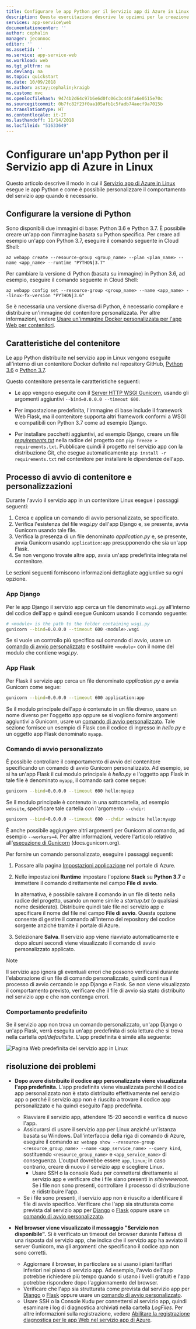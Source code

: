 ```yaml
---
title: Configurare le app Python per il Servizio app di Azure in Linux
description: Questa esercitazione descrive le opzioni per la creazione e la configurazione delle app Python per il Servizio app di Azure in Linux.
services: app-service\web
documentationcenter: ''
author: cephalin
manager: jeconnoc
editor: ''
ms.assetid: ''
ms.service: app-service-web
ms.workload: web
ms.tgt_pltfrm: na
ms.devlang: na
ms.topic: quickstart
ms.date: 10/09/2018
ms.author: astay;cephalin;kraigb
ms.custom: mvc
ms.openlocfilehash: 9474b2d64c97b6e6d0fc06c3c448fa6e0515e70c
ms.sourcegitcommit: 0b7fc82f23f0aa105afb1c5fadb74aecf9a7015b
ms.translationtype: HT
ms.contentlocale: it-IT
ms.lasthandoff: 11/14/2018
ms.locfileid: "51633649"
---
```

# <a name="configure-your-python-app-for-the-azure-app-service-on-linux"></a>Configurare un'app Python per il Servizio app di Azure in Linux

Questo articolo descrive il modo in cui il [Servizio app di Azure in Linux](app-service-linux-intro.md) esegue le app Python e come è possibile personalizzare il comportamento del servizio app quando è necessario.

## <a name="set-python-version"></a>Configurare la versione di Python

Sono disponibili due immagini di base: Python 3.6 e Python 3.7. È possibile creare un'app con l'immagine basata su Python specifica. Per creare ad esempio un'app con Python 3.7, eseguire il comando seguente in Cloud Shell:

```azurecli-interactive
az webapp create --resource-group <group_name> --plan <plan_name> --name <app_name> --runtime "PYTHON|3.7"
```

Per cambiare la versione di Python (basata su immagine) in Python 3.6, ad esempio, eseguire il comando seguente in Cloud Shell:

```azurecli-interactive
az webapp config set --resource-group <group_name> --name <app_name> --linux-fx-version "PYTHON|3.6"
```

Se è necessaria una versione diversa di Python, è necessario compilare e distribuire un'immagine del contenitore personalizzata. Per altre informazioni, vedere [Usare un'immagine Docker personalizzata per l'app Web per contenitori](tutorial-custom-docker-image.md).

## <a name="container-characteristics"></a>Caratteristiche del contenitore

Le app Python distribuite nel servizio app in Linux vengono eseguite all'interno di un contenitore Docker definito nel repository GitHub, [Python 3.6](https://github.com/Azure-App-Service/python/tree/master/3.6.6) o [Python 3.7](https://github.com/Azure-App-Service/python/tree/master/3.7.0).

Questo contenitore presenta le caratteristiche seguenti:

- Le app vengono eseguite con il [Server HTTP WSGI Gunicorn](http://gunicorn.org/), usando gli argomenti aggiuntivi `--bind=0.0.0.0 --timeout 600`.

- Per impostazione predefinita, l'immagine di base include il framework Web Flask, ma il contenitore supporta altri framework conformi a WSGI e compatibili con Python 3.7 come ad esempio Django.

- Per installare pacchetti aggiuntivi, ad esempio Django, creare un file [*requirements.txt*](https://pip.pypa.io/en/stable/user_guide/#requirements-files) nella radice del progetto con `pip freeze > requirements.txt`. Pubblicare quindi il progetto nel servizio app con la distribuzione Git, che esegue automaticamente `pip install -r requirements.txt` nel contenitore per installare le dipendenze dell'app.

## <a name="container-startup-process-and-customizations"></a>Processo di avvio di contenitore e personalizzazioni

Durante l'avvio il servizio app in un contenitore Linux esegue i passaggi seguenti:

1. Cerca e applica un comando di avvio personalizzato, se specificato.
1. Verifica l'esistenza del file *wsgi.py* dell'app Django e, se presente, avvia Gunicorn usando tale file.
1. Verifica la presenza di un file denominato *application.py* e, se presente, avvia Gunicorn usando `application:app` presupponendo che sia un'app Flask.
1. Se non vengono trovate altre app, avvia un'app predefinita integrata nel contenitore.

Le sezioni seguenti forniscono informazioni dettagliate aggiuntive su ogni opzione.

### <a name="django-app"></a>App Django

Per le app Django il servizio app cerca un file denominato `wsgi.py` all'interno del codice dell'app e quindi esegue Gunicorn usando il comando seguente:

```bash
# <module> is the path to the folder containing wsgi.py
gunicorn --bind=0.0.0.0 --timeout 600 <module>.wsgi
```

Se si vuole un controllo più specifico sul comando di avvio, usare un [comando di avvio personalizzato](#custom-startup-command) e sostituire `<module>` con il nome del modulo che contiene *wsgi.py*.

### <a name="flask-app"></a>App Flask

Per Flask il servizio app cerca un file denominato *application.py* e avvia Gunicorn come segue:

```bash
gunicorn --bind=0.0.0.0 --timeout 600 application:app
```

Se il modulo principale dell'app è contenuto in un file diverso, usare un nome diverso per l'oggetto app oppure se si vogliono fornire argomenti aggiuntivi a Gunicorn, usare un [comando di avvio personalizzato](#custom-startup-command). Tale sezione fornisce un esempio di Flask con il codice di ingresso in *hello.py* e un oggetto app Flask denominato `myapp`.

### <a name="custom-startup-command"></a>Comando di avvio personalizzato

È possibile controllare il comportamento di avvio del contenitore specificando un comando di avvio Gunicorn personalizzato. Ad esempio, se si ha un'app Flask il cui modulo principale è *hello.py* e l'oggetto app Flask in tale file è denominato `myapp`, il comando sarà come segue:

```bash
gunicorn --bind=0.0.0.0 --timeout 600 hello:myapp
```

Se il modulo principale è contenuto in una sottocartella, ad esempio `website`, specificare tale cartella con l'argomento `--chdir`:

```bash
gunicorn --bind=0.0.0.0 --timeout 600 --chdir website hello:myapp
```

È anche possibile aggiungere altri argomenti per Gunicorn al comando, ad esempio `--workers=4`. Per altre informazioni, vedere l'articolo relativo all'[esecuzione di Gunicorn](http://docs.gunicorn.org/en/stable/run.html) (docs.gunicorn.org).

Per fornire un comando personalizzato, eseguire i passaggi seguenti:

1. Passare alla pagina [Impostazioni applicazione](../web-sites-configure.md?toc=%2fazure%2fapp-service%2fcontainers%2ftoc.json) nel portale di Azure.

1. Nelle impostazioni **Runtime** impostare l'opzione **Stack** su **Python 3.7** e immettere il comando direttamente nel campo **File di avvio**.

    In alternativa, è possibile salvare il comando in un file di testo nella radice del progetto, usando un nome simile a *startup.txt* (o qualsiasi nome desiderato). Distribuire quindi tale file nel servizio app e specificare il nome del file nel campo **File di avvio**. Questa opzione consente di gestire il comando all'interno del repository del codice sorgente anziché tramite il portale di Azure.

1. Selezionare **Salva**. Il servizio app viene riavviato automaticamente e dopo alcuni secondi viene visualizzato il comando di avvio personalizzato applicato.

> [!Note]
> Il servizio app ignora gli eventuali errori che possono verificarsi durante l'elaborazione di un file di comando personalizzato, quindi continua il processo di avvio cercando le app Django e Flask. Se non viene visualizzato il comportamento previsto, verificare che il file di avvio sia stato distribuito nel servizio app e che non contenga errori.

### <a name="default-behavior"></a>Comportamento predefinito

Se il servizio app non trova un comando personalizzato, un'app Django o un'app Flask, verrà eseguita un'app predefinita di sola lettura che si trova nella cartella _opt/defaultsite_. L'app predefinita è simile alla seguente:

![Pagina Web predefinita del servizio app in Linux](media/how-to-configure-python/default-python-app.png)

## <a name="troubleshooting"></a>risoluzione dei problemi

- **Dopo avere distribuito il codice app personalizzato viene visualizzata l'app predefinita.**  L'app predefinita viene visualizzata perché il codice app personalizzato non è stato distribuito effettivamente nel servizio app o perché il servizio app non è riuscito a trovare il codice app personalizzato e ha quindi eseguito l'app predefinita.
  - Riavviare il servizio app, attendere 15-20 secondi e verifica di nuovo l'app.
  - Assicurarsi di usare il servizio app per Linux anziché un'istanza basata su Windows. Dall'interfaccia della riga di comando di Azure, eseguire il comando `az webapp show --resource-group <resource_group_name> --name <app_service_name> --query kind`, sostituendo `<resource_group_name>` e `<app_service_name>` di conseguenza. L'output dovrebbe essere `app,linux`; in caso contrario, creare di nuovo il servizio app e scegliere Linux.
    - Usare SSH o la console Kudu per connettersi direttamente al servizio app e verificare che i file siano presenti in *site/wwwroot*. Se i file non sono presenti, controllare il processo di distribuzione e ridistribuire l'app.
  - Se i file sono presenti, il servizio app non è riuscito a identificare il file di avvio specifico. Verificare che l'app sia strutturata come prevista dal servizio app per [Django](#django-app) o [Flask](#flask-app) oppure usare un [comando di avvio personalizzato](#custom-startup-command).
  
- **Nel browser viene visualizzato il messaggio "Servizio non disponibile".** Si è verificato un timeout del browser durante l'attesa di una risposta dal servizio app, che indica che il servizio app ha avviato il server Gunicorn, ma gli argomenti che specificano il codice app non sono corretti.
  - Aggiornare il browser, in particolare se si usano i piani tariffari inferiori nel piano di servizio app. Ad esempio, l'avvio dell'app potrebbe richiedere più tempo quando si usano i livelli gratuiti e l'app potrebbe rispondere dopo l'aggiornamento del browser.
  - Verificare che l'app sia strutturata come prevista dal servizio app per [Django](#django-app) o [Flask](#flask-app) oppure usare un [comando di avvio personalizzato](#custom-startup-command).
  - Usare SSH o la Console Kudu per connettersi al servizio app, quindi esaminare i log di diagnostica archiviati nella cartella *LogFiles*. Per altre informazioni sulla registrazione, vedere [Abilitare la registrazione diagnostica per le app Web nel servizio app di Azure](../web-sites-enable-diagnostic-log.md).
